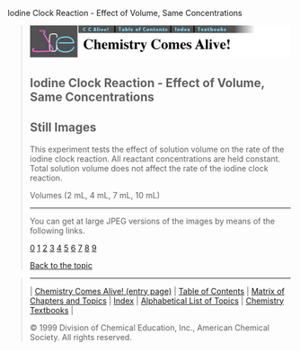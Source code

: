 





 Iodine Clock Reaction - Effect of Volume, Same Concentrations
 



> ![Chemistry Comes Alive!](ccahead.gif)
> 
> 
> 
> 
> 
> 
> 
> 
> 
> ## Iodine Clock Reaction - Effect of Volume, Same Concentrations
> 
> 
> 
> 
> ## Still Images
> 
> 
> 
> 
> 
> 
> 
> 
> 
>  This experiment tests the effect of solution volume on the rate of the iodine clock reaction. All reactant concentrations are held constant. Total solution volume does not affect the rate of the iodine clock reaction.
>  
> 
> 
> 
>  Volumes (2 mL, 4 mL, 7 mL, 10 mL)
>  
> 
> 
> 
> 
> 
> 
> ---
> 
> 
>  You can get at large JPEG versions of the images by means of the following links.
>    
> 
> 
> [0](../../STILLS/CLOCKRX/CLOCK5/64JPG48/0.JPG) 
> [1](../../STILLS/CLOCKRX/CLOCK5/64JPG48/1.JPG) 
> [2](../../STILLS/CLOCKRX/CLOCK5/64JPG48/2.JPG) 
> [3](../../STILLS/CLOCKRX/CLOCK5/64JPG48/3.JPG) 
> [4](../../STILLS/CLOCKRX/CLOCK5/64JPG48/4.JPG) 
> [5](../../STILLS/CLOCKRX/CLOCK5/64JPG48/5.JPG) 
> [6](../../STILLS/CLOCKRX/CLOCK5/64JPG48/6.JPG) 
> [7](../../STILLS/CLOCKRX/CLOCK5/64JPG48/7.JPG) 
> [8](../../STILLS/CLOCKRX/CLOCK5/64JPG48/8.JPG) 
> [9](../../STILLS/CLOCKRX/CLOCK5/64JPG48/9.JPG) 
> 
> 
> 
> 
> [Back to the topic](../../MAIN/CLOCKRX/PAGE1.HTM)



> ---
> 
> 
>  |
>  [Chemistry Comes Alive! (entry page)](../../INDEX.HTM) 
>  |
>  [Table of Contents](../../CONTENTS.HTM) 
>  |
>  [Matrix of Chapters and Topics](../../MATRIX.HTM) 
>  |
>  [Index](../../WORDS.HTM) 
>  |
>  [Alphabetical List of Topics](../../ALPHATOP.HTM) 
>  |
>  [Chemistry Textbooks](../../BOOKS.HTM) 
>  |
>  
>  © 1999 Division of Chemical Education, Inc.,
American Chemical Society. All rights reserved.





